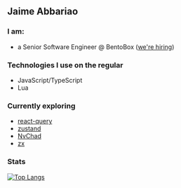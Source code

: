 ## Jaime Abbariao

### I am:

* a Senior Software Engineer @ BentoBox ([we're hiring](https://getbento.com/careers/))

### Technologies I use on the regular

* JavaScript/TypeScript
* Lua

### Currently exploring

* [react-query](https://react-query.tanstack.com/)
* [zustand](https://github.com/pmndrs/zustand)
* [NvChad](https://github.com/NvChad/NvChad)
* [zx](https://github.com/google/zx)

### Stats

[![Top Langs](https://github-readme-stats.vercel.app/api/top-langs/?username=ja153903)](https://github.com/ja153903/github-readme-stats)
